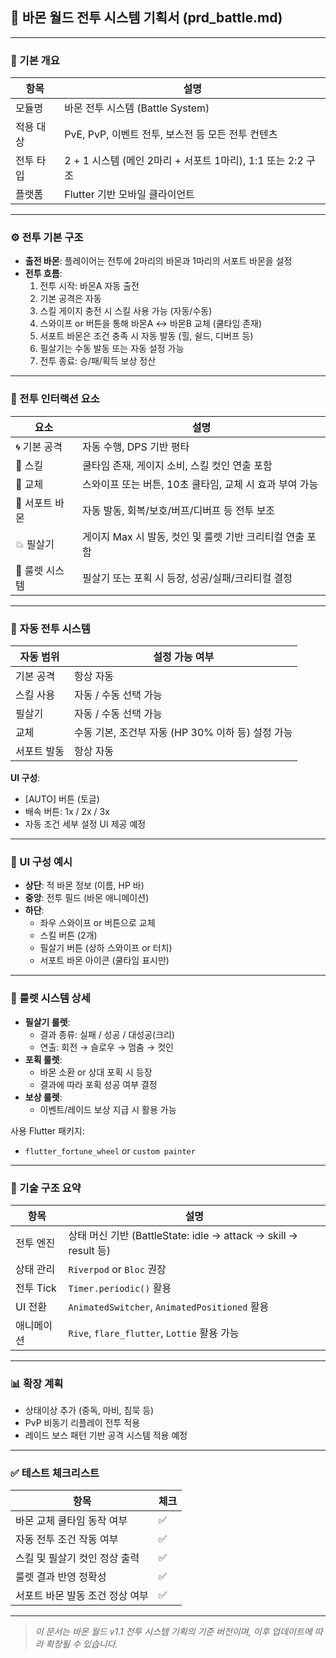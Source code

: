 ## 📄 바몬 월드 전투 시스템 기획서 (prd_battle.md)

---

### 🔖 기본 개요

| 항목 | 설명 |
|------|------|
| 모듈명 | 바몬 전투 시스템 (Battle System) |
| 적용 대상 | PvE, PvP, 이벤트 전투, 보스전 등 모든 전투 컨텐츠 |
| 전투 타입 | 2 + 1 시스템 (메인 2마리 + 서포트 1마리), 1:1 또는 2:2 구조 |
| 플랫폼 | Flutter 기반 모바일 클라이언트 |

---

### ⚙️ 전투 기본 구조

- **출전 바몬**: 플레이어는 전투에 2마리의 바몬과 1마리의 서포트 바몬을 설정
- **전투 흐름**:
  1. 전투 시작: 바몬A 자동 출전
  2. 기본 공격은 자동
  3. 스킬 게이지 충전 시 스킬 사용 가능 (자동/수동)
  4. 스와이프 or 버튼을 통해 바몬A ↔ 바몬B 교체 (쿨타임 존재)
  5. 서포트 바몬은 조건 충족 시 자동 발동 (힐, 쉴드, 디버프 등)
  6. 필살기는 수동 발동 또는 자동 설정 가능
  7. 전투 종료: 승/패/획득 보상 정산

---

### 🧠 전투 인터랙션 요소

| 요소 | 설명 |
|------|------|
| 🌀 기본 공격 | 자동 수행, DPS 기반 평타 |
| 🧪 스킬 | 쿨타임 존재, 게이지 소비, 스킬 컷인 연출 포함 |
| 🔁 교체 | 스와이프 또는 버튼, 10초 쿨타임, 교체 시 효과 부여 가능 |
| 🧬 서포트 바몬 | 자동 발동, 회복/보호/버프/디버프 등 전투 보조 |
| 💥 필살기 | 게이지 Max 시 발동, 컷인 및 룰렛 기반 크리티컬 연출 포함 |
| 🎰 룰렛 시스템 | 필살기 또는 포획 시 등장, 성공/실패/크리티컬 결정 |

---

### 🤖 자동 전투 시스템

| 자동 범위 | 설정 가능 여부 |
|-----------|----------------|
| 기본 공격 | 항상 자동 |
| 스킬 사용 | 자동 / 수동 선택 가능 |
| 필살기 | 자동 / 수동 선택 가능 |
| 교체 | 수동 기본, 조건부 자동 (HP 30% 이하 등) 설정 가능 |
| 서포트 발동 | 항상 자동 |

**UI 구성**:
- [AUTO] 버튼 (토글)
- 배속 버튼: 1x / 2x / 3x
- 자동 조건 세부 설정 UI 제공 예정

---

### 📱 UI 구성 예시

- **상단**: 적 바몬 정보 (이름, HP 바)
- **중앙**: 전투 필드 (바몬 애니메이션)
- **하단**:
  - 좌우 스와이프 or 버튼으로 교체
  - 스킬 버튼 (2개)
  - 필살기 버튼 (상하 스와이프 or 터치)
  - 서포트 바몬 아이콘 (쿨타임 표시만)

---

### 🎰 룰렛 시스템 상세

- **필살기 룰렛**:
  - 결과 종류: 실패 / 성공 / 대성공(크리)
  - 연출: 회전 → 슬로우 → 멈춤 → 컷인
- **포획 룰렛**:
  - 바몬 소환 or 상대 포획 시 등장
  - 결과에 따라 포획 성공 여부 결정
- **보상 룰렛**:
  - 이벤트/레이드 보상 지급 시 활용 가능

사용 Flutter 패키지:
- `flutter_fortune_wheel` or `custom painter`

---

### 🔧 기술 구조 요약

| 항목 | 설명 |
|------|------|
| 전투 엔진 | 상태 머신 기반 (BattleState: idle → attack → skill → result 등)
| 상태 관리 | `Riverpod` or `Bloc` 권장
| 전투 Tick | `Timer.periodic()` 활용
| UI 전환 | `AnimatedSwitcher`, `AnimatedPositioned` 활용
| 애니메이션 | `Rive`, `flare_flutter`, `Lottie` 활용 가능

---

### 📊 확장 계획

- 상태이상 추가 (중독, 마비, 침묵 등)
- PvP 비동기 리플레이 전투 적용
- 레이드 보스 패턴 기반 공격 시스템 적용 예정

---

### ✅ 테스트 체크리스트

| 항목 | 체크 |
|------|------|
| 바몬 교체 쿨타임 동작 여부 | ✅ |
| 자동 전투 조건 작동 여부 | ✅ |
| 스킬 및 필살기 컷인 정상 출력 | ✅ |
| 룰렛 결과 반영 정확성 | ✅ |
| 서포트 바몬 발동 조건 정상 여부 | ✅ |

---

> *이 문서는 바몬 월드 v1.1 전투 시스템 기획의 기준 버전이며, 이후 업데이트에 따라 확장될 수 있습니다.*

